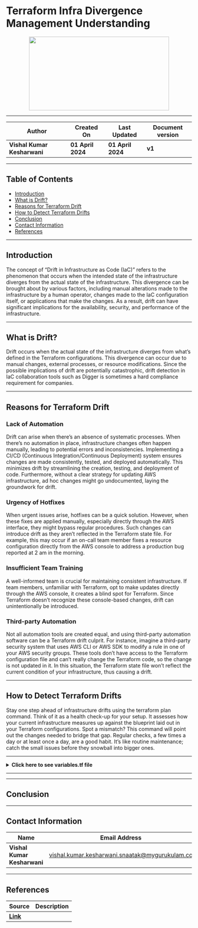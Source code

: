 # Terraform Infra Divergence Management Understanding 

<p align="center">
  <img src="https://github.com/CodeOps-Hub/Documentation/assets/156056413/072662dd-f2ef-4010-b2e8-385fe9b393b7" height="200" width="380">
</p>

***

| **Author** | **Created On** | **Last Updated** | **Document version** |
| ---------- | -------------- | ---------------- | -------------------- |
| **Vishal Kumar Kesharwani** | **01 April 2024** | **01 April 2024** | **v1** |

***

## Table of Contents

* [Introduction](#Introduction)
* [What is Drift?](#What-is-Drift)
* [Reasons for Terraform Drift](#Reasons-for-Terraform-Drift)
* [How to Detect Terraform Drifts](#How-to-Detect-Terraform-Drifts)
* [Conclusion](#Conclusion) 
* [Contact Information](#Contact-Information) 
* [References](#References)

 ***

 ## Introduction

The concept of “Drift in Infrastructure as Code (IaC)” refers to the phenomenon that occurs when the intended state of the infrastructure diverges from the actual state of the infrastructure. This divergence can be brought about by various factors, including manual alterations made to the infrastructure by a human operator, changes made to the IaC configuration itself, or applications that make the changes. As a result, drift can have significant implications for the availability, security, and performance of the infrastructure.

***

## What is Drift?

Drift occurs when the actual state of the infrastructure diverges from what’s defined in the Terraform configurations. This divergence can occur due to manual changes, external processes, or resource modifications. Since the possible implications of drift are potentially catastrophic, drift detection in IaC collaboration tools such as Digger is sometimes a hard compliance requirement for companies.

***
## Reasons for Terraform Drift
### Lack of Automation

Drift can arise when there’s an absence of systematic processes. When there’s no automation in place, infrastructure changes often happen manually, leading to potential errors and inconsistencies. Implementing a CI/CD (Continuous Integration/Continuous Deployment) system ensures changes are made consistently, tested, and deployed automatically. This minimizes drift by streamlining the creation, testing, and deployment of code. Furthermore, without a clear strategy for updating AWS infrastructure, ad hoc changes might go undocumented, laying the groundwork for drift.

### Urgency of Hotfixes

When urgent issues arise, hotfixes can be a quick solution. However, when these fixes are applied manually, especially directly through the AWS interface, they might bypass regular procedures. Such changes can introduce drift as they aren’t reflected in the Terraform state file. For example, this may occur if an on-call team member fixes a resource configuration directly from the AWS console to address a production bug reported at 2 am in the morning. 

### Insufficient Team Training

A well-informed team is crucial for maintaining consistent infrastructure. If team members, unfamiliar with Terraform, opt to make updates directly through the AWS console, it creates a blind spot for Terraform. Since Terraform doesn’t recognize these console-based changes, drift can unintentionally be introduced.

### Third-party Automation

Not all automation tools are created equal, and using third-party automation software can be a Terraform drift culprit. For instance,  imagine a third-party security system that uses AWS CLI or AWS SDK to modify a rule in one of your AWS security groups. 
These tools don’t have access to the Terraform configuration file and can’t really change the Terraform code, so the change is not updated in it. 
In this situation, the Terraform state file won’t reflect the current condition of your infrastructure, thus causing a drift.

***

## How to Detect Terraform Drifts

Stay one step ahead of infrastructure drifts using the terraform plan command.
Think of it as a health check-up for your setup. It assesses how your current infrastructure measures up against the blueprint laid out in your Terraform configurations.
Spot a mismatch? This command will point out the changes needed to bridge that gap.
Regular checks, a few times a day or at least once a day, are a good habit. It’s like routine maintenance; catch the small issues before they snowball into bigger ones.

***
<details>
<summary><strong>Click here to see variables.tf file</strong></summary>
<br>

```shell

```
</details>

***

***

## Conclusion


 
***
 ## Contact Information

 | **Name** | **Email Address** |
 | -------- | ----------------- |
 | **Vishal Kumar Kesharwani** | vishal.kumar.kesharwani.snaatak@mygurukulam.co |

 ***
 
## References

 | **Source** | **Description** |
 | ---------- | --------------- |
 | [**Link**]() |  |
